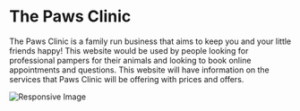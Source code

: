 # The Paws Clinic
The Paws Clinic is a family run business that aims to keep
you and your little friends happy! This website would be used
by people looking for professional pampers for their animals 
and looking to book online appointments and questions. This 
website will have information on the services that Paws
Clinic will be offering with prices and offers.

![Responsive Image](Responsive.jpg)
